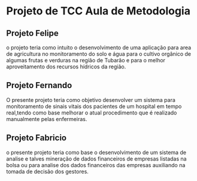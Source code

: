 # Projeto de TCC Aula de Metodologia #

## Projeto Felipe ## 
o projeto teria como intuito o desenvolvimento de uma aplicação para area de agricultura no monitoramento do solo e água para o cultivo orgânico de algumas frutas e verduras na região de Tubarão e para o melhor aproveitamento dos recursos hídricos da região. 

## Projeto Fernando ##

O presente projeto teria como objetivo desenvolver um sistema para monitoramento de sinais vitais dos pacientes de um hospital em tempo real,tendo como base melhorar o atual procedimento que é realizado manualmente pelas enfermeiras.

## Projeto Fabricio ##

o presente projeto teria como base o desenvolvimento de um sistema de analise e talves mineração de dados financeiros de empresas listadas na bolsa ou para analise dos dados financeiros das empresas auxiliando na tomada de decisão dos gestores.

